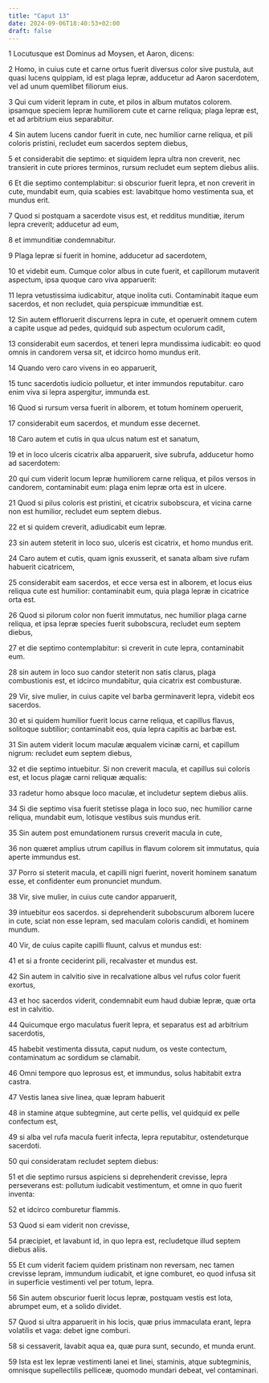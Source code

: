 ```yaml
---
title: "Caput 13"
date: 2024-09-06T18:40:53+02:00
draft: false
---
```




1 Locutusque est Dominus ad Moysen, et Aaron, dicens:

2 Homo, in cuius cute et carne ortus fuerit diversus color sive pustula, aut quasi lucens quippiam, id est plaga lepræ, adducetur ad Aaron sacerdotem, vel ad unum quemlibet filiorum eius.

3 Qui cum viderit lepram in cute, et pilos in album mutatos colorem. ipsamque speciem lepræ humiliorem cute et carne reliqua; plaga lepræ est, et ad arbitrium eius separabitur.

4 Sin autem lucens candor fuerit in cute, nec humilior carne reliqua, et pili coloris pristini, recludet eum sacerdos septem diebus,

5 et considerabit die septimo: et siquidem lepra ultra non creverit, nec transierit in cute priores terminos, rursum recludet eum septem diebus aliis.

6 Et die septimo contemplabitur: si obscurior fuerit lepra, et non creverit in cute, mundabit eum, quia scabies est: lavabitque homo vestimenta sua, et mundus erit.

7 Quod si postquam a sacerdote visus est, et redditus munditiæ, iterum lepra creverit; adducetur ad eum,

8 et immunditiæ condemnabitur.

9 Plaga lepræ si fuerit in homine, adducetur ad sacerdotem,

10 et videbit eum. Cumque color albus in cute fuerit, et capillorum mutaverit aspectum, ipsa quoque caro viva apparuerit:

11 lepra vetustissima iudicabitur, atque inolita cuti. Contaminabit itaque eum sacerdos, et non recludet, quia perspicuæ immunditiæ est.

12 Sin autem effloruerit discurrens lepra in cute, et operuerit omnem cutem a capite usque ad pedes, quidquid sub aspectum oculorum cadit,

13 considerabit eum sacerdos, et teneri lepra mundissima iudicabit: eo quod omnis in candorem versa sit, et idcirco homo mundus erit.

14 Quando vero caro vivens in eo apparuerit,

15 tunc sacerdotis iudicio polluetur, et inter immundos reputabitur. caro enim viva si lepra aspergitur, immunda est.

16 Quod si rursum versa fuerit in alborem, et totum hominem operuerit,

17 considerabit eum sacerdos, et mundum esse decernet.

18 Caro autem et cutis in qua ulcus natum est et sanatum,

19 et in loco ulceris cicatrix alba apparuerit, sive subrufa, adducetur homo ad sacerdotem:

20 qui cum viderit locum lepræ humiliorem carne reliqua, et pilos versos in candorem, contaminabit eum: plaga enim lepræ orta est in ulcere.

21 Quod si pilus coloris est pristini, et cicatrix subobscura, et vicina carne non est humilior, recludet eum septem diebus.

22 et si quidem creverit, adiudicabit eum lepræ.

23 sin autem steterit in loco suo, ulceris est cicatrix, et homo mundus erit.

24 Caro autem et cutis, quam ignis exusserit, et sanata albam sive rufam habuerit cicatricem,

25 considerabit eam sacerdos, et ecce versa est in alborem, et locus eius reliqua cute est humilior: contaminabit eum, quia plaga lepræ in cicatrice orta est.

26 Quod si pilorum color non fuerit immutatus, nec humilior plaga carne reliqua, et ipsa lepræ species fuerit subobscura, recludet eum septem diebus,

27 et die septimo contemplabitur: si creverit in cute lepra, contaminabit eum.

28 sin autem in loco suo candor steterit non satis clarus, plaga combustionis est, et idcirco mundabitur, quia cicatrix est combusturæ.

29 Vir, sive mulier, in cuius capite vel barba germinaverit lepra, videbit eos sacerdos.

30 et si quidem humilior fuerit locus carne reliqua, et capillus flavus, solitoque subtilior; contaminabit eos, quia lepra capitis ac barbæ est.

31 Sin autem viderit locum maculæ æqualem vicinæ carni, et capillum nigrum: recludet eum septem diebus,

32 et die septimo intuebitur. Si non creverit macula, et capillus sui coloris est, et locus plagæ carni reliquæ æqualis:

33 radetur homo absque loco maculæ, et includetur septem diebus aliis.

34 Si die septimo visa fuerit stetisse plaga in loco suo, nec humilior carne reliqua, mundabit eum, lotisque vestibus suis mundus erit.

35 Sin autem post emundationem rursus creverit macula in cute,

36 non quæret amplius utrum capillus in flavum colorem sit immutatus, quia aperte immundus est.

37 Porro si steterit macula, et capilli nigri fuerint, noverit hominem sanatum esse, et confidenter eum pronunciet mundum.

38 Vir, sive mulier, in cuius cute candor apparuerit,

39 intuebitur eos sacerdos. si deprehenderit subobscurum alborem lucere in cute, sciat non esse lepram, sed maculam coloris candidi, et hominem mundum.

40 Vir, de cuius capite capilli fluunt, calvus et mundus est:

41 et si a fronte ceciderint pili, recalvaster et mundus est.

42 Sin autem in calvitio sive in recalvatione albus vel rufus color fuerit exortus,

43 et hoc sacerdos viderit, condemnabit eum haud dubiæ lepræ, quæ orta est in calvitio.

44 Quicumque ergo maculatus fuerit lepra, et separatus est ad arbitrium sacerdotis,

45 habebit vestimenta dissuta, caput nudum, os veste contectum, contaminatum ac sordidum se clamabit.

46 Omni tempore quo leprosus est, et immundus, solus habitabit extra castra.

47 Vestis lanea sive linea, quæ lepram habuerit

48 in stamine atque subtegmine, aut certe pellis, vel quidquid ex pelle confectum est,

49 si alba vel rufa macula fuerit infecta, lepra reputabitur, ostendeturque sacerdoti.

50 qui consideratam recludet septem diebus:

51 et die septimo rursus aspiciens si deprehenderit crevisse, lepra perseverans est: pollutum iudicabit vestimentum, et omne in quo fuerit inventa:

52 et idcirco comburetur flammis.

53 Quod si eam viderit non crevisse,

54 præcipiet, et lavabunt id, in quo lepra est, recludetque illud septem diebus aliis.

55 Et cum viderit faciem quidem pristinam non reversam, nec tamen crevisse lepram, immundum iudicabit, et igne comburet, eo quod infusa sit in superficie vestimenti vel per totum, lepra.

56 Sin autem obscurior fuerit locus lepræ, postquam vestis est lota, abrumpet eum, et a solido dividet.

57 Quod si ultra apparuerit in his locis, quæ prius immaculata erant, lepra volatilis et vaga: debet igne comburi.

58 si cessaverit, lavabit aqua ea, quæ pura sunt, secundo, et munda erunt.

59 Ista est lex lepræ vestimenti lanei et linei, staminis, atque subtegminis, omnisque supellectilis pelliceæ, quomodo mundari debeat, vel contaminari.

